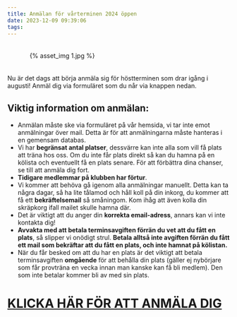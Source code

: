 ```yaml
---
title: Anmälan för vårterminen 2024 öppen
date: 2023-12-09 09:39:06
tags:
---
```

<div class="postId" style="display: none;">ID: 18103231363362433</div>

<div style="padding-top: 20px; padding-bottom: 20px; width: 80%; margin: 0 auto;">
	{% asset_img 1.jpg %}
</div>

Nu är det dags att börja anmäla sig för höstterminen som drar igång i augusti! Anmäl dig via formuläret som du når via knappen nedan.

## **Viktig information om anmälan**:
* Anmälan måste ske via formuläret på vår hemsida, vi tar inte emot anmälningar över mail. Detta är för att anmälningarna måste hanteras i en gemensam databas.
* Vi har **begränsat antal platser**, dessvärre kan inte alla som vill få plats att träna hos oss. Om du inte får plats direkt så kan du hamna på en kölista och eventuellt få en plats senare. För att förbättra dina chanser, se till att anmäla dig fort.
* **Tidigare medlemmar på klubben har förtur**.
* Vi kommer att behöva gå igenom alla anmälningar manuellt. Detta kan ta några dagar, så ha lite tålamod och håll koll på din inkorg, du kommer att få ett **bekräftelsemail** så småningom. Kom ihåg att även kolla din skräpkorg ifall mailet skulle hamna där.
* Det är viktigt att du anger din **korrekta email-adress**, annars kan vi inte kontakta dig!
* **Avvakta med att betala terminsavgiften förrän du vet att du fått en plats**, så slipper vi onödigt strul. **Betala alltså inte avgiften förrän du fått ett mail som bekräftar att du fått en plats, och inte hamnat på kölistan.**
* När du får besked om att du har en plats är det viktigt att betala terminsavgiften **omgående** för att behålla din plats (gäller ej nybörjare som får provträna en vecka innan man kanske kan få bli medlem). Den som inte betalar kommer bli av med sin plats.

# <a href="http://gbgmuaythai.com/anmalan" target="_self">KLICKA HÄR FÖR ATT ANMÄLA DIG</a>
